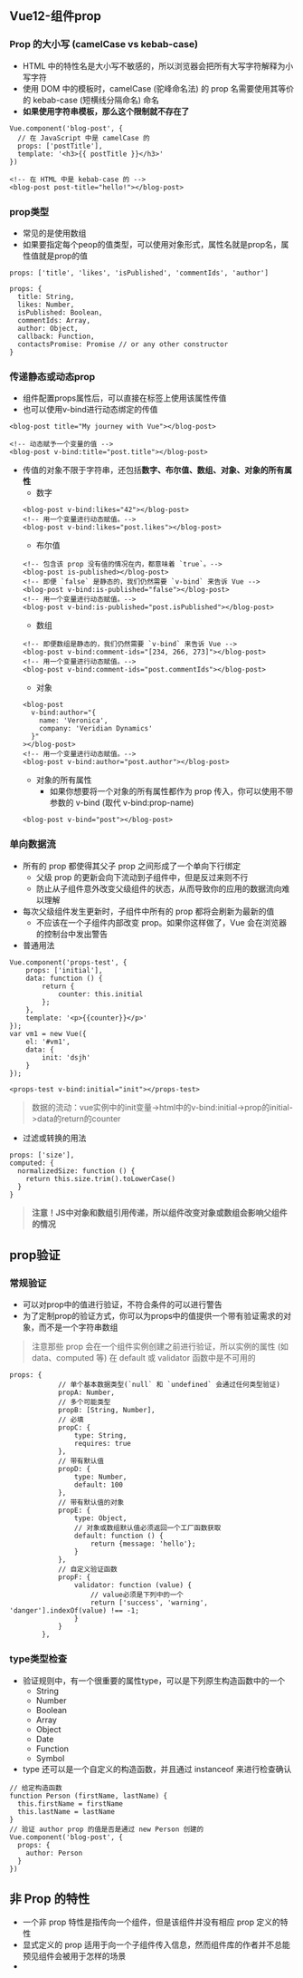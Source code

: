 ## Vue12-组件prop
### Prop 的大小写 (camelCase vs kebab-case)
* HTML 中的特性名是大小写不敏感的，所以浏览器会把所有大写字符解释为小写字符
* 使用 DOM 中的模板时，camelCase (驼峰命名法) 的 prop 名需要使用其等价的 kebab-case (短横线分隔命名) 命名
* **如果使用字符串模板，那么这个限制就不存在了**
```
Vue.component('blog-post', {
  // 在 JavaScript 中是 camelCase 的
  props: ['postTitle'],
  template: '<h3>{{ postTitle }}</h3>'
})

<!-- 在 HTML 中是 kebab-case 的 -->
<blog-post post-title="hello!"></blog-post>
```
### prop类型
* 常见的是使用数组
* 如果要指定每个peop的值类型，可以使用对象形式，属性名就是prop名，属性值就是prop的值
```
props: ['title', 'likes', 'isPublished', 'commentIds', 'author']

props: {
  title: String,
  likes: Number,
  isPublished: Boolean,
  commentIds: Array,
  author: Object,
  callback: Function,
  contactsPromise: Promise // or any other constructor
}
```
### 传递静态或动态prop
* 组件配置props属性后，可以直接在标签上使用该属性传值
* 也可以使用v-bind进行动态绑定的传值
```
<blog-post title="My journey with Vue"></blog-post>

<!-- 动态赋予一个变量的值 -->
<blog-post v-bind:title="post.title"></blog-post>
```
* 传值的对象不限于字符串，还包括**数字、布尔值、数组、对象、对象的所有属性**
  * 数字 
  ```
  <blog-post v-bind:likes="42"></blog-post>
  <!-- 用一个变量进行动态赋值。-->
  <blog-post v-bind:likes="post.likes"></blog-post>
  ```
  * 布尔值
  ```
  <!-- 包含该 prop 没有值的情况在内，都意味着 `true`。-->
  <blog-post is-published></blog-post>
  <!-- 即便 `false` 是静态的，我们仍然需要 `v-bind` 来告诉 Vue -->
  <blog-post v-bind:is-published="false"></blog-post>
  <!-- 用一个变量进行动态赋值。-->
  <blog-post v-bind:is-published="post.isPublished"></blog-post>
  ```
  * 数组
  ```
  <!-- 即便数组是静态的，我们仍然需要 `v-bind` 来告诉 Vue -->
  <blog-post v-bind:comment-ids="[234, 266, 273]"></blog-post>
  <!-- 用一个变量进行动态赋值。-->
  <blog-post v-bind:comment-ids="post.commentIds"></blog-post>
  ```
  * 对象
  ```
  <blog-post
    v-bind:author="{
      name: 'Veronica',
      company: 'Veridian Dynamics'
    }"
  ></blog-post>
  <!-- 用一个变量进行动态赋值。-->
  <blog-post v-bind:author="post.author"></blog-post>
  ```
  * 对象的所有属性
    * 如果你想要将一个对象的所有属性都作为 prop 传入，你可以使用不带参数的 v-bind (取代 v-bind:prop-name)
  ```
  <blog-post v-bind="post"></blog-post>
  ```
### 单向数据流
* 所有的 prop 都使得其父子 prop 之间形成了一个单向下行绑定
  * 父级 prop 的更新会向下流动到子组件中，但是反过来则不行
  * 防止从子组件意外改变父级组件的状态，从而导致你的应用的数据流向难以理解
* 每次父级组件发生更新时，子组件中所有的 prop 都将会刷新为最新的值
  * 不应该在一个子组件内部改变 prop。如果你这样做了，Vue 会在浏览器的控制台中发出警告
* 普通用法
```
Vue.component('props-test', {
	props: ['initial'],
	data: function () {
		return {
			counter: this.initial
		};
	},
	template: '<p>{{counter}}</p>'
});
var vm1 = new Vue({
	el: '#vm1',
	data: {
		init: 'dsjh'
	}
});

<props-test v-bind:initial="init"></props-test>
```
>数据的流动：vue实例中的init变量->html中的v-bind:initial->prop的initial->data的return的counter
* 过滤或转换的用法
```
props: ['size'],
computed: {
  normalizedSize: function () {
    return this.size.trim().toLowerCase()
  }
}
```
>**注意！JS中对象和数组引用传递，所以组件改变对象或数组会影响父组件的情况**

## prop验证
### 常规验证
* 可以对prop中的值进行验证，不符合条件的可以进行警告
* 为了定制prop的验证方式，你可以为props中的值提供一个带有验证需求的对象，而不是一个字符串数组
>注意那些 prop 会在一个组件实例创建之前进行验证，所以实例的属性 (如 data、computed 等) 在 default 或 validator 函数中是不可用的
```
props: {
			// 单个基本数据类型(`null` 和 `undefined` 会通过任何类型验证)
			propA: Number,
			// 多个可能类型
			propB: [String, Number],
			// 必填
			propC: {
				type: String,
				requires: true
			},
			// 带有默认值
			propD: {
				type: Number,
				default: 100
			},
			// 带有默认值的对象
			propE: {
				type: Object,
				// 对象或数组默认值必须返回一个工厂函数获取
				default: function () {
					return {message: 'hello'};
				}
			},
			// 自定义验证函数
			propF: {
				validator: function (value) {
					// value必须是下列中的一个
					return ['success', 'warning', 'danger'].indexOf(value) !== -1;
				}
			}
		},
```
### type类型检查
* 验证规则中，有一个很重要的属性type，可以是下列原生构造函数中的一个
  * String
  * Number
  * Boolean
  * Array
  * Object
  * Date
  * Function
  * Symbol
* type 还可以是一个自定义的构造函数，并且通过 instanceof 来进行检查确认
```
// 给定构造函数
function Person (firstName, lastName) {
  this.firstName = firstName
  this.lastName = lastName
}
// 验证 author prop 的值是否是通过 new Person 创建的
Vue.component('blog-post', {
  props: {
    author: Person
  }
})
```

## 非 Prop 的特性
* 一个非 prop 特性是指传向一个组件，但是该组件并没有相应 prop 定义的特性
* 显式定义的 prop 适用于向一个子组件传入信息，然而组件库的作者并不总能预见组件会被用于怎样的场景
* 